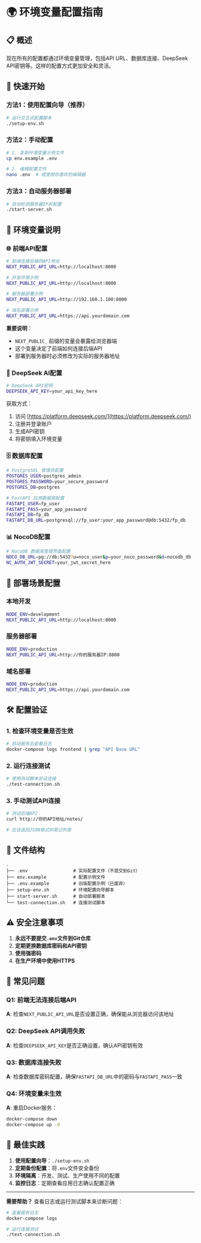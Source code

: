 # 🌍 环境变量配置指南

## 📋 概述

现在所有的配置都通过环境变量管理，包括API URL、数据库连接、DeepSeek API密钥等。这样的配置方式更加安全和灵活。

## 🚀 快速开始

### 方法1：使用配置向导（推荐）

```bash
# 运行交互式配置脚本
./setup-env.sh
```

### 方法2：手动配置

```bash
# 1. 复制环境变量示例文件
cp env.example .env

# 2. 编辑配置文件
nano .env  # 或使用你喜欢的编辑器
```

### 方法3：自动服务器部署

```bash
# 自动检测服务器IP并配置
./start-server.sh
```

## 📝 环境变量说明

### 🌐 前端API配置

```bash
# 前端连接后端的API地址
NEXT_PUBLIC_API_URL=http://localhost:8000

# 开发环境示例
NEXT_PUBLIC_API_URL=http://localhost:8000

# 服务器部署示例
NEXT_PUBLIC_API_URL=http://192.168.1.100:8000

# 域名部署示例
NEXT_PUBLIC_API_URL=https://api.yourdomain.com
```

**重要说明**：
- `NEXT_PUBLIC_` 前缀的变量会暴露给浏览器端
- 这个变量决定了前端如何连接后端API
- 部署到服务器时必须修改为实际的服务器地址

### 🔑 DeepSeek AI配置

```bash
# DeepSeek API密钥
DEEPSEEK_API_KEY=your_api_key_here
```

获取方式：
1. 访问 [https://platform.deepseek.com/](https://platform.deepseek.com/)
2. 注册并登录账户
3. 生成API密钥
4. 将密钥填入环境变量

### 🗄️ 数据库配置

```bash
# PostgreSQL 管理员配置
POSTGRES_USER=postgres_admin
POSTGRES_PASSWORD=your_secure_password
POSTGRES_DB=postgres

# FastAPI 应用数据库配置
FASTAPI_USER=fp_user
FASTAPI_PASS=your_app_password
FASTAPI_DB=fp_db
FASTAPI_DB_URL=postgresql://fp_user:your_app_password@db:5432/fp_db
```

### 📊 NocoDB配置

```bash
# NocoDB 数据库管理界面配置
NOCO_DB_URL=pg://db:5432?u=noco_user&p=your_noco_password&d=nocodb_db
NC_AUTH_JWT_SECRET=your_jwt_secret_here
```

## 🔧 部署场景配置

### 本地开发

```bash
NODE_ENV=development
NEXT_PUBLIC_API_URL=http://localhost:8000
```

### 服务器部署

```bash
NODE_ENV=production
NEXT_PUBLIC_API_URL=http://你的服务器IP:8000
```

### 域名部署

```bash
NODE_ENV=production
NEXT_PUBLIC_API_URL=https://api.yourdomain.com
```

## 🛠️ 配置验证

### 1. 检查环境变量是否生效

```bash
# 启动服务后查看日志
docker-compose logs frontend | grep "API Base URL"
```

### 2. 运行连接测试

```bash
# 使用测试脚本验证连接
./test-connection.sh
```

### 3. 手动测试API连接

```bash
# 测试后端API
curl http://你的API地址/notes/

# 应该返回JSON格式的笔记列表
```

## 📁 文件结构

```
.
├── .env                 # 实际配置文件（不提交到Git）
├── env.example          # 配置示例文件
├── .env.example         # 旧版配置示例（已废弃）
├── setup-env.sh         # 环境配置向导脚本
├── start-server.sh      # 自动部署脚本
└── test-connection.sh   # 连接测试脚本
```

## ⚠️ 安全注意事项

1. **永远不要提交`.env`文件到Git仓库**
2. **定期更换数据库密码和API密钥**
3. **使用强密码**
4. **在生产环境中使用HTTPS**

## 🐛 常见问题

### Q1: 前端无法连接后端API
**A**: 检查`NEXT_PUBLIC_API_URL`是否设置正确，确保能从浏览器访问该地址

### Q2: DeepSeek API调用失败
**A**: 检查`DEEPSEEK_API_KEY`是否正确设置，确认API密钥有效

### Q3: 数据库连接失败
**A**: 检查数据库密码配置，确保`FASTAPI_DB_URL`中的密码与`FASTAPI_PASS`一致

### Q4: 环境变量未生效
**A**: 重启Docker服务：
```bash
docker-compose down
docker-compose up -d
```

## 🚀 最佳实践

1. **使用配置向导**：`./setup-env.sh`
2. **定期备份配置**：将`.env`文件安全备份
3. **环境隔离**：开发、测试、生产使用不同的配置
4. **监控日志**：定期查看应用日志确认配置正确

---

**需要帮助？** 查看日志或运行测试脚本来诊断问题：
```bash
# 查看服务日志
docker-compose logs

# 运行连接测试
./test-connection.sh
``` 